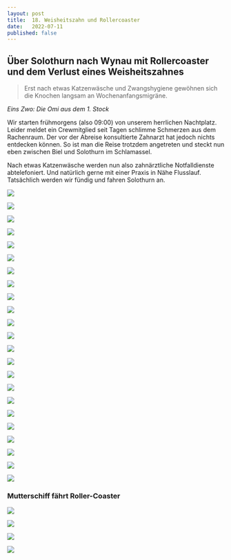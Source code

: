 ```yaml
---
layout: post
title:  18. Weisheitszahn und Rollercoaster
date:   2022-07-11
published: false
---
```


## Über Solothurn nach Wynau mit Rollercoaster und dem Verlust eines Weisheitszahnes ##

> Erst nach etwas Katzenwäsche und Zwangshygiene
> gewöhnen sich die Knochen langsam an Wochenanfangsmigräne.

*Eins Zwo: Die Omi aus dem 1. Stock*

Wir starten frühmorgens (also 09:00) von unserem herrlichen Nachtplatz. Leider meldet ein Crewmitglied seit Tagen schlimme Schmerzen aus dem Rachenraum.
Der vor der Abreise konsultierte Zahnarzt hat jedoch nichts entdecken können. So ist man die Reise trotzdem angetreten und steckt nun eben zwischen Biel und Solothurn im Schlamassel.

Nach etwas Katzenwäsche werden nun also zahnärztliche Notfalldienste abtelefoniert. Und natürlich gerne mit einer Praxis in Nähe Flusslauf. Tatsächlich werden wir fündig und fahren Solothurn an.

![](/img/20220712_ms_res_solo_0.jpg)

![](/img/20220712_ms_res_solo_1.jpg)

![](/img/20220712_ms_res_solo_2.jpg)

![](/img/20220712_ms_res_solo_3.jpg)

![](/img/20220712_ms_res_solo_4.jpg)

![](/img/20220712_ms_res_solo_5.jpg)

![](/img/20220712_ms_res_solo_6.jpg)

![](/img/20220712_ms_res_solo_7.jpg)

![](/img/20220712_ms_res_solo_8.jpg)

![](/img/20220712_ms_res_solo_9.jpg)

![](/img/20220712_ms_res_solo_10.jpg)

![](/img/20220712_ms_res_solo_11.jpg)

![](/img/20220712_ms_res_solo_12.jpg)

![](/img/20220712_ms_res_solo_13.jpg)

![](/img/20220712_ms_res_solo_14.jpg)

![](/img/20220712_ms_res_solo_15.jpg)

![](/img/20220712_ms_res_solo_16.jpg)

![](/img/20220712_ms_res_solo_17.jpg)

![](/img/20220712_ms_res_solo_18.jpg)

![](/img/20220712_ms_res_solo_19.jpg)

![](/img/20220712_ms_res_solo_20.jpg)

![](/img/20220712_ms_res_solo_21.jpg)

![](/img/20220712_ms_res_solo_22.jpg)

### Mutterschiff fährt Roller-Coaster ###

![](/img/20220712_ms_res_solo_23.jpg)

![](/img/20220712_ms_res_solo_24.jpg)

![](/img/20220712_ms_res_solo_25.jpg)

![](/img/20220712_ms_res_solo_26.jpg)
